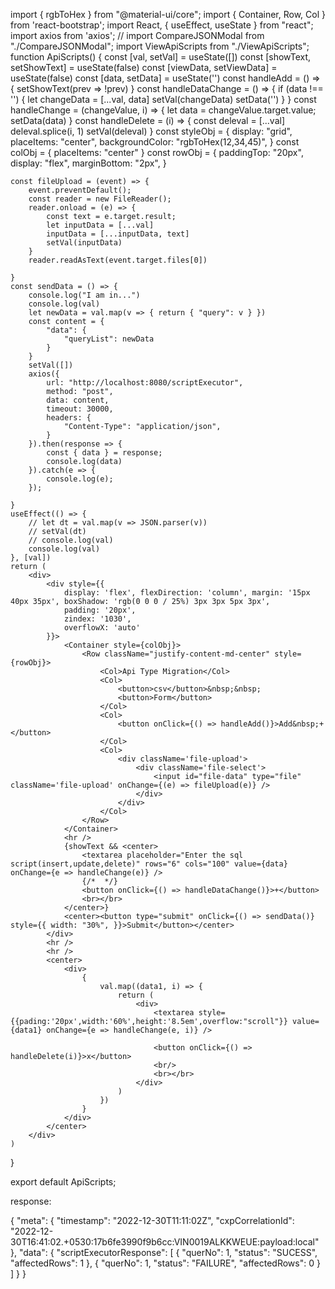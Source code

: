 import { rgbToHex } from "@material-ui/core";
import { Container, Row, Col } from 'react-bootstrap';
import React, { useEffect, useState } from "react";
import axios from 'axios';
// import CompareJSONModal from "./CompareJSONModal";
import ViewApiScripts from "./ViewApiScripts";
function ApiScripts() {
    const [val, setVal] = useState([])
    const [showText, setShowText] = useState(false)
    const [viewData, setViewData] = useState(false)
    const [data, setData] = useState('')
    const handleAdd = () => {
        setShowText(prev => !prev)
    }
    const handleDataChange = () => {
        if (data !== '') {
            let changeData = [...val, data]
            setVal(changeData)
            setData('')
        }
    }
    const handleChange = (changeValue, i) => {
        let data = changeValue.target.value;
        setData(data)
    }
    const handleDelete = (i) => {
        const deleval = [...val]
        deleval.splice(i, 1)
        setVal(deleval)
    }
    const styleObj = {
        display: "grid",
        placeItems: "center",
        backgroundColor: "rgbToHex(12,34,45)",
    }
    const colObj = {
        placeItems: "center"
    }
    const rowObj = {
        paddingTop: "20px",
        display: "flex",
        marginBottom: "2px",
    }

    const fileUpload = (event) => {
        event.preventDefault();
        const reader = new FileReader();
        reader.onload = (e) => {
            const text = e.target.result;
            let inputData = [...val]
            inputData = [...inputData, text]
            setVal(inputData)
        }
        reader.readAsText(event.target.files[0])

    }
    const sendData = () => {
        console.log("I am in...")
        console.log(val)
        let newData = val.map(v => { return { "query": v } })
        const content = {
            "data": {
                "queryList": newData
            }
        }
        setVal([])
        axios({
            url: "http://localhost:8080/scriptExecutor",
            method: "post",
            data: content,
            timeout: 30000,
            headers: {
                "Content-Type": "application/json",
            }
        }).then(response => {
            const { data } = response;
            console.log(data)
        }).catch(e => {
            console.log(e);
        });

    }
    useEffect(() => {
        // let dt = val.map(v => JSON.parser(v))
        // setVal(dt)
        // console.log(val)
        console.log(val)
    }, [val])
    return (
        <div>
            <div style={{
                display: 'flex', flexDirection: 'column', margin: '15px 40px 35px', boxShadow: 'rgb(0 0 0 / 25%) 3px 3px 5px 3px',
                padding: '20px',
                zindex: '1030',
                overflowX: 'auto'
            }}>
                <Container style={colObj}>
                    <Row className="justify-content-md-center" style={rowObj}>
                        <Col>Api Type Migration</Col>
                        <Col>
                            <button>csv</button>&nbsp;&nbsp;
                            <button>Form</button>
                        </Col>
                        <Col>
                            <button onClick={() => handleAdd()}>Add&nbsp;+</button>
                        </Col>
                        <Col>
                            <div className='file-upload'>
                                <div className='file-select'>
                                    <input id="file-data" type="file" className='file-upload' onChange={(e) => fileUpload(e)} />
                                </div>
                            </div>
                        </Col>
                    </Row>
                </Container>
                <hr />
                {showText && <center>
                    <textarea placeholder="Enter the sql script(insert,update,delete)" rows="6" cols="100" value={data} onChange={e => handleChange(e)} />
                    {/*  */}
                    <button onClick={() => handleDataChange()}>+</button>
                    <br></br>
                </center>}
                <center><button type="submit" onClick={() => sendData()} style={{ width: "30%", }}>Submit</button></center>
            </div>
            <hr />
            <hr />
            <center>
                <div>
                    {
                        val.map((data1, i) => {
                            return (
                                <div>
                                    <textarea style={{pading:'20px',width:'60%',height:'8.5em',overflow:"scroll"}} value={data1} onChange={e => handleChange(e, i)} />
                        
                                    <button onClick={() => handleDelete(i)}>x</button>
                                    <br/>
                                    <br></br>
                                </div>
                            )
                        })
                    }
                </div>
            </center>
        </div>
    )
}

export default ApiScripts;

response:

{
    "meta": {
        "timestamp": "2022-12-30T11:11:02Z",
        "cxpCorrelationId": "2022-12-30T16:41:02.+0530:17b6fe3990f9b6cc:VIN0019ALKKWEUE:payload:local"
    },
    "data": {
        "scriptExecutorResponse": [
            {
                "querNo": 1,
                "status": "SUCESS",
                "affectedRows": 1
            },
            {
                "querNo": 1,
                "status": "FAILURE",
                "affectedRows": 0
            }
        ]
    }
}
